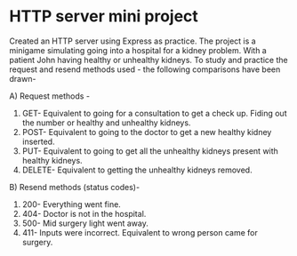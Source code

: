 # HTTP server mini project

Created an HTTP server using Express as practice. The project is a minigame simulating going into a hospital for a kidney problem. With a patient John having healthy or unhealthy kidneys. 
To study and practice the request and resend methods used - the following comparisons have been drawn- 

A) Request methods -
 1) GET- Equivalent to going for a consultation to get a check up. Fiding out the number or healthy and unhealthy kidneys.
 2) POST- Equivalent to going to the doctor to get a new healthy kidney inserted.
 3) PUT- Equivalent to going to get all the unhealthy kidneys present with healthy kidneys.
 4) DELETE- Equivalent to getting the unhealthy kidneys removed.

B) Resend methods (status codes)-
 1) 200- Everything went fine.
 2) 404- Doctor is not in the hospital.
 3) 500- Mid surgery light went away.
 4) 411- Inputs were incorrect. Equivalent to wrong person came for surgery.
